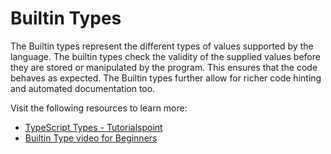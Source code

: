 # Builtin Types

The Builtin types represent the different types of values supported by the language. The builtin types check the validity of the supplied values before they are stored or manipulated by the program. This ensures that the code behaves as expected. The Builtin types further allow for richer code hinting and automated documentation too.

Visit the following resources to learn more:

- [TypeScript Types - Tutorialspoint](https://www.tutorialspoint.com/typescript/typescript_types.htm)
- [Builtin Type video for Beginners](https://www.youtube.com/watch?v=Nt9ajBrqV_M)